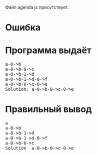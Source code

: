 Файл agenda.js присутствует.
# Ошибка
# Программа выдаёт
<pre>
a-0->b
a-0->b-0->c
a-0->b-1->d
a-0->b-1->d-0->f
a-0->b-0->c-0->e
Solution: a-0->b-0->c-0->e
</pre>
# Правильный вывод
<pre>a
a-0->b
a-0->b-1->d
a-0->b-1->d-0->f
a-0->b-0->c
Solution  a-0->b-0->c-0->e
</pre>